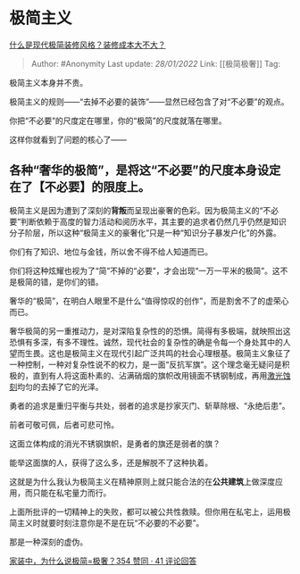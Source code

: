 # 极简主义
[什么是现代极简装修风格？装修成本大不大？](https://www.zhihu.com/question/30112070/answer/585449585)

> Author: #Anonymity
> Last update: *28/01/2022*
> Link: [[极简极奢]]
> Tag:

极简主义本身并不贵。

极简主义的规则——“去掉不必要的装饰”——显然已经包含了对“不必要”的观点。

你把“不必要”的尺度定在哪里，你的“极简”的尺度就落在哪里。

这样你就看到了问题的核心了——

## **各种“奢华的极简”，是将这“不必要”的尺度本身设定在了【不必要】的限度上。**

极简主义是因为遭到了深刻的**背叛**而呈现出豪奢的色彩。因为极简主义的“不必要”判断依赖于高度的智力活动和阅历水平，其主要的追求者仍然几乎仍然是知识分子阶层，所以这种“极简主义的豪奢化”只是一种“知识分子暴发户化”的外露。

你们有了知识、地位与金钱，所以舍不得不给人知道而已。

你们将这种炫耀也视为了“简”不掉的“必要”，才会出现“一万一平米的极简”。这不是极简的错，是你们的错。

奢华的“极简”，在明白人眼里不是什么“值得惊叹的创作”，而是割舍不了的虚荣心而已。

奢华极简的另一重推动力，是对深陷复杂性的的恐惧。简得有多极端，就映照出这恐惧有多深，有多不理性。诚然，现代社会的复杂性的确是令每一个身处其中的人望而生畏。这也是极简主义在现代引起广泛共鸣的社会心理根基。极简主义象征了一种控制，一种对复杂性说不的权力，是一面“反抗军旗”。这个理念毫无疑问是积极的，直到有人将这面朴素的、沾满硝烟的旗帜改用镜面不锈钢制成，再用[激光蚀刻](https://www.zhihu.com/search?q=%E6%BF%80%E5%85%89%E8%9A%80%E5%88%BB&search_source=Entity&hybrid_search_source=Entity&hybrid_search_extra=%7B%22sourceType%22%3A%22answer%22%2C%22sourceId%22%3A585449585%7D)均匀的去掉了它的光泽。

勇者的追求是重归平衡与共处，弱者的追求是抄家灭门、斩草除根、“永绝后患”。

前者可敬可佩，后者可悲可怜。

这面立体构成的消光不锈钢旗帜，是勇者的旗还是弱者的旗？

能举这面旗的人，获得了这么多，还是解脱不了这种执着。

这就是为什么我认为极简主义在精神原则上就只能合法的在**公共建筑**上做深度应用，而只能在私宅量力而行。

上面所批评的一切精神上的失败，都可以被公共性救赎。但你用在私宅上，运用极简主义时就要时刻注意你是不是在玩“不必要的不必要”。

那是一种深刻的虚伪。

[家装中，为什么说极简=极奢？354 赞同 · 41 评论回答](https://www.zhihu.com/question/400503998/answer/1282094565)
